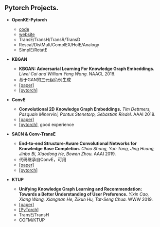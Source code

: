 ## Pytorch Projects.

- **OpenKE-Pytorch**
  - [code](https://github.com/thunlp/OpenKE/tree/OpenKE-PyTorch)
  - [website](http://openke.thunlp.org/)
  - TransE/TransH/TransR/TransD
  - Rescal/DistMult/ComplEX/HolE/Analogy
  - SimplE/RotatE
  
- **KBGAN**
  - **KBGAN: Adversarial Learning For Knowledge Graph Embeddings.** *Liwei Cai and William Yang Wang.* NAACL 2018.
  - 基于GAN的三元组负例生成
  - [[paper]](https://www.aclweb.org/anthology/N18-1133)
  - [[pytorch]](https://github.com/cai-lw/KBGAN)

- **ConvE**
  - **Convolutional 2D Knowledge Graph Embeddings.** *Tim Dettmers, Pasquale Minervini, Pontus Stenetorp, Sebastian Riedel.* AAAI 2018.
  - [[paper]](https://www.aaai.org/ocs/index.php/AAAI/AAAI18/paper/download/17366/15884)
  - [[pytorch]](https://github.com/TimDettmers/ConvE), good experience

- **SACN & Conv-TransE**
  - **End-to-end Structure-Aware Convolutional Networks for Knowledge Base Completion.** *Chao Shang, Yun Tang, Jing Huang, Jinbo Bi, Xiaodong He, Bowen Zhou.* AAAI 2019.
  - 代码继承自ConvE，可用
  - [[paper]](https://arxiv.org/abs/1811.04441)
  - [[pytorch]](https://github.com/JD-AI-Research-Silicon-Valley/SACN)


- **KTUP**
  - **Unifying Knowledge Graph Learning and Recommendation: Towards a Better Understanding of User Preference.** *Yixin Cao, Xiang Wang, Xiangnan He, Zikun Hu, Tat-Seng Chua.* WWW 2019.
  - [[paper]](https://www.comp.nus.edu.sg/~xiangnan/papers/www19-KGRec.pdf)
  - [[PyTorch]](https://github.com/TaoMiner/joint-kg-recommender)
  - TransE/TransH
  - COFM/KTUP
  
